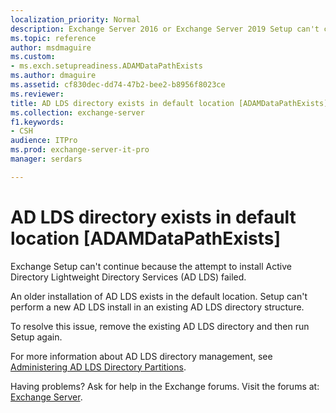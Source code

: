```yaml
---
localization_priority: Normal
description: Exchange Server 2016 or Exchange Server 2019 Setup can't continue because an AD LDS directory exists in the default location.
ms.topic: reference
author: msdmaguire
ms.custom:
- ms.exch.setupreadiness.ADAMDataPathExists
ms.author: dmaguire
ms.assetid: cf830dec-dd74-47b2-bee2-b8956f8023ce
ms.reviewer: 
title: AD LDS directory exists in default location [ADAMDataPathExists]
ms.collection: exchange-server
f1.keywords:
- CSH
audience: ITPro
ms.prod: exchange-server-it-pro
manager: serdars

---
```


# AD LDS directory exists in default location [ADAMDataPathExists]

Exchange Setup can't continue because the attempt to install Active Directory Lightweight Directory Services (AD LDS) failed.

An older installation of AD LDS exists in the default location. Setup can't perform a new AD LDS install in an existing AD LDS directory structure.

To resolve this issue, remove the existing AD LDS directory and then run Setup again.

For more information about AD LDS directory management, see [Administering AD LDS Directory Partitions](https://go.microsoft.com/fwlink/p/?LinkId=272302).

Having problems? Ask for help in the Exchange forums. Visit the forums at: [Exchange Server](https://go.microsoft.com/fwlink/p/?linkId=60612).
